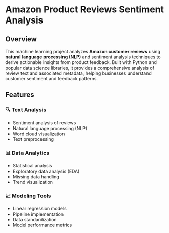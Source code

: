 # Amazon Product Reviews Sentiment Analysis

## Overview
This machine learning project analyzes **Amazon customer reviews** using **natural language processing (NLP)** and sentiment analysis techniques to derive actionable insights from product feedback. Built with Python and popular data science libraries, it provides a comprehensive analysis of review text and associated metadata, helping businesses understand customer sentiment and feedback patterns.

## Features

### 🔍 Text Analysis
- Sentiment analysis of reviews  
- Natural language processing (NLP)  
- Word cloud visualization  
- Text preprocessing  

### 📊 Data Analytics
- Statistical analysis  
- Exploratory data analysis (EDA)  
- Missing data handling  
- Trend visualization  

### 📈 Modeling Tools
- Linear regression models  
- Pipeline implementation  
- Data standardization  
- Model performance metrics  
